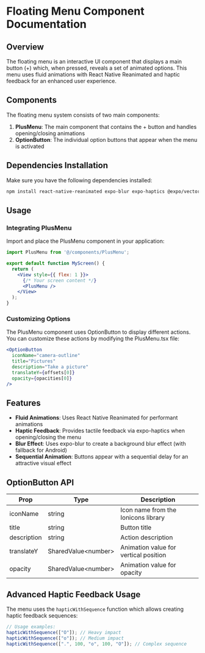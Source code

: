 # Floating Menu Component Documentation

## Overview

The floating menu is an interactive UI component that displays a main button (+) which, when pressed, reveals a set of animated options. This menu uses fluid animations with React Native Reanimated and haptic feedback for an enhanced user experience.

## Components

The floating menu system consists of two main components:

1. **PlusMenu**: The main component that contains the + button and handles opening/closing animations
2. **OptionButton**: The individual option buttons that appear when the menu is activated

## Dependencies Installation

Make sure you have the following dependencies installed:

```bash
npm install react-native-reanimated expo-blur expo-haptics @expo/vector-icons
```

## Usage

### Integrating PlusMenu

Import and place the PlusMenu component in your application:

```jsx
import PlusMenu from '@/components/PlusMenu';

export default function MyScreen() {
  return (
    <View style={{ flex: 1 }}>
      {/* Your screen content */}
      <PlusMenu />
    </View>
  );
}
```

### Customizing Options

The PlusMenu component uses OptionButton to display different actions. You can customize these actions by modifying the PlusMenu.tsx file:

```jsx
<OptionButton
  iconName="camera-outline"
  title="Pictures"
  description="Take a picture"
  translateY={offsets[0]}
  opacity={opacities[0]}
/>
```

## Features

- **Fluid Animations**: Uses React Native Reanimated for performant animations
- **Haptic Feedback**: Provides tactile feedback via expo-haptics when opening/closing the menu
- **Blur Effect**: Uses expo-blur to create a background blur effect (with fallback for Android)
- **Sequential Animation**: Buttons appear with a sequential delay for an attractive visual effect

## OptionButton API

| Prop | Type | Description |
|------|------|-------------|
| iconName | string | Icon name from the Ionicons library |
| title | string | Button title |
| description | string | Action description |
| translateY | SharedValue\<number\> | Animation value for vertical position |
| opacity | SharedValue\<number\> | Animation value for opacity |

## Advanced Haptic Feedback Usage

The menu uses the `hapticWithSequence` function which allows creating haptic feedback sequences:

```js
// Usage examples:
hapticWithSequence(["O"]); // Heavy impact
hapticWithSequence(["o"]); // Medium impact
hapticWithSequence([".", 100, "o", 100, "O"]); // Complex sequence
```
